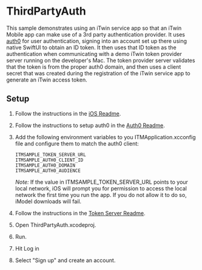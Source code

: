 # ThirdPartyAuth

This sample demonstrates using an iTwin service app so that an iTwin Mobile app can make use of a 3rd party authentication provider. It uses [auth0](https://auth0.com/) for user authentication, signing into an account set up there using native SwiftUI to obtain an ID token. It then uses that ID token as the authentication when communicating with a demo iTwin token provider server running on the developer's Mac. The token provider server validates that the token is from the proper auth0 domain, and then uses a client secret that was created during the registration of the iTwin service app to generate an iTwin access token.

## Setup

1. Follow the instructions in the [iOS Readme](../README.md).
1. Follow the instructions to setup auth0 in the [Auth0 Readme](../../cross-platform/token-server/AUTH0.md).
1. Add the following environment variables to you ITMApplication.xcconfig file and configure them to match the auth0 client:
    ```
    ITMSAMPLE_TOKEN_SERVER_URL
    ITMSAMPLE_AUTH0_CLIENT_ID
    ITMSAMPLE_AUTH0_DOMAIN
    ITMSAMPLE_AUTH0_AUDIENCE
    ```

    _Note:_ If the value in ITMSAMPLE_TOKEN_SERVER_URL points to your local network, iOS will prompt you for permission to access the local network the first time you run the app. If you do not allow it to do so, iModel downloads will fail.
1. Follow the instructions in the [Token Server Readme](../../cross-platform/token-server/README.md).
1. Open ThirdPartyAuth.xcodeproj.
1. Run.
1. Hit Log in
1. Select "Sign up" and create an account.
